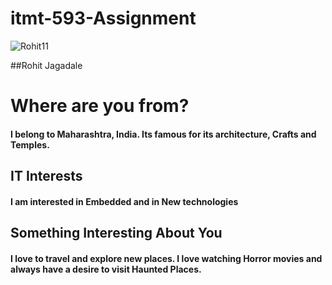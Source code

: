 # itmt-593-Assignment

![Rohit11]( https://github.com/rjagadale96/itmt-593-Assignment/blob/master/Images/Rohit11.jpg
 "Rohit11")


##Rohit Jagadale

# Where are you from?

#### I belong to Maharashtra, India. Its famous for its architecture, Crafts and Temples.

## IT Interests

#### I am interested in Embedded and in New technologies

## Something Interesting About You

#### I love to travel and explore new places. I love watching Horror movies and always have a desire to visit Haunted Places.

